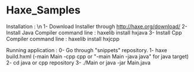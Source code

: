 Haxe_Samples
============

Installation : \n
1- Download Installer through http://haxe.org/download/ 
2- Install Java Compiler command line : haxelib install hxjava
3- Install Cpp Compiler command line : haxelib install hxjcpp 

Running application :
0- Go through "snippets" repository.
1- haxe build.hxml (-main Main -cpp cpp or "-main Main -java java" for java target)
2- cd java or cpp repository 
3- ./Main or java -jar Main.java  